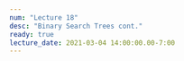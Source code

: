 ```yaml
---
num: "Lecture 18"
desc: "Binary Search Trees cont."
ready: true
lecture_date: 2021-03-04 14:00:00.00-7:00
---
```

